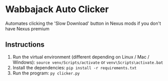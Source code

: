 # Wabbajack Auto Clicker
Automates clicking the 'Slow Download' button in Nexus mods if you don't have Nexus premium

## Instructions

1) Run the virtual environment (different depending on Linux / Mac / Windows): `source venv/Scripts/activate` or `venv\Scripts\activate.bat`
2) Install the dependencies: `pip install -r requirements.txt`
3) Run the program: `py clicker.py`